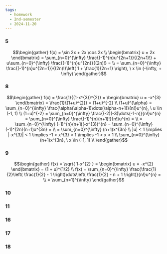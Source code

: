 ```yaml
---
tags:
  - homework
  - 2nd-semester
  - 2024-11-20
---
```


### 5

$$\begin{gather}
f(x) = \sin 2x + 2x \cos 2x \\
\begin{bmatrix}
u = 2x
\end{bmatrix} = \sum_{n=0}^{\infty} \frac{(-1)^{n}u^{2n+1}}{(2n+1)!} + u\sum_{n=0}^{\infty} \frac{(-1)^{n}u^{2n}}{(2n)!} = \\
= \sum_{n=0}^{\infty} \frac{(-1)^{n}u^{2n+1}}{(2n)!}\left( 1 + \frac{1}{2n+1} \right), \ x \in (-\infty, + \infty)
\end{gather}$$

### 8

$$\begin{gather}
f(x) = \frac{1}{(1-x^{3})^{2}} = \begin{bmatrix}
u = -x^{3}
\end{bmatrix} = \frac{1}{(1+u)^{2}} = (1+u)^{-2} \\
(1+u)^{\alpha} = \sum_{n=0}^{\infty} \frac{\alpha(\alpha-1)\dots(\alpha-n+1)}{n!}u^{n}, \ u \in (-1, 1) \\
(1+u)^{-2} = \sum_{n=0}^{\infty} \frac{(-2)(-3)\dots(-1-n)}{n!}u^{n} = \sum_{n=0}^{\infty} \frac{(-1)^{n}(n+1)!}{n!}u^{n} = \\
= \sum_{n=0}^{\infty} (-1)^{n}(n+1)(-x^{3})^{n} = \sum_{n=0}^{\infty} (-1)^{2n}(n+1)x^{3n} = \\
= \sum_{n=0}^{\infty} (n+1)x^{3n} \\
|u| < 1 \implies |-x^{3}| < 1 \implies -1 < x^{3} < 1 \implies -1 < x < 1 \\
\sum_{n=0}^{\infty} (n+1)x^{3n}, \ x \in (-1, 1) \\
\end{gather}$$

### 9

$$\begin{gather}
f(x) = \sqrt{ 1-x^{2} } = \begin{bmatrix}
u = -x^{2}
\end{bmatrix} = (1 + u)^{1/2} \\
f(x) = \sum_{n=0}^{\infty} \frac{\frac{1}{2}\left( \frac{1}{2} - 1 \right)\dots\left( \frac{1}{2} - n + 1 \right)}{n!}u^{n} = \\
= \sum_{n=1}^{\infty} 
\end{gather}$$

### 10
### 11
### 16
### 17
### 18